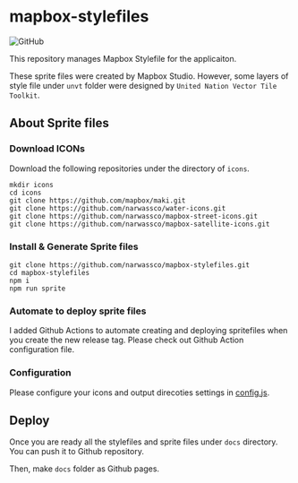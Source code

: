 # mapbox-stylefiles
![GitHub](https://img.shields.io/github/license/narwassco/mapbox-stylefiles)

This repository manages Mapbox Stylefile for the applicaiton.

These sprite files were created by Mapbox Studio. However, some layers of style file under `unvt` folder were designed by `United Nation Vector Tile Toolkit`.

## About Sprite files
### Download ICONs

Download the following repositories under the directory of `icons`.
```
mkdir icons
cd icons
git clone https://github.com/mapbox/maki.git
git clone https://github.com/narwassco/water-icons.git
git clone https://github.com/narwassco/mapbox-street-icons.git
git clone https://github.com/narwassco/mapbox-satellite-icons.git
```

### Install & Generate Sprite files
```
git clone https://github.com/narwassco/mapbox-stylefiles.git
cd mapbox-stylefiles
npm i
npm run sprite
```

### Automate to deploy sprite files
I added Github Actions to automate creating and deploying spritefiles when you create the new release tag. Please check out Github Action configuration file.

### Configuration
Please configure your icons and output direcoties settings in [config.js](./test/config.js).

## Deploy
Once you are ready all the stylefiles and sprite files under `docs` directory. You can push it to Github repository.

Then, make `docs` folder as Github pages.
